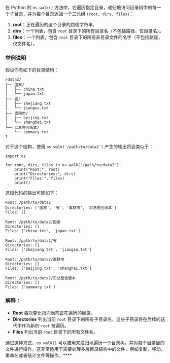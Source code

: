 在 Python 的 `os.walk()` 方法中，它遍历指定目录，递归地访问目录树中的每一个子目录，并为每个目录返回一个三元组 `(root, dirs, files)`：

1. **root**：正在遍历的这个目录的路径字符串。
2. **dirs**：一个列表，包含 `root` 目录下的所有目录名（不包括路径，仅目录名）。
3. **files**：一个列表，包含 `root` 目录下的所有非目录文件的名字（不包括路径，仅文件名）。

### 举例说明

假设你有如下的目录结构：



```
/data2/
├── 国家/
│   ├── china.txt
│   └── japan.txt
├── 省/
│   ├── zhejiang.txt
│   └── jiangsu.txt
├── 直辖市/
│   ├── beijing.txt
│   └── shanghai.txt
└── 汇总整合版本/
    └── summary.txt
t
```

对于这个结构，使用 `os.walk('/path/to/data2')` 产生的输出将会类似于：


```
import os

for root, dirs, files in os.walk('/path/to/data2'):
    print("Root:", root)
    print("Directories:", dirs)
    print("Files:", files)
    print()

```

这段代码的输出可能如下：

```
Root: /path/to/data2
Directories: ['国家', '省', '直辖市', '汇总整合版本']
Files: []

Root: /path/to/data2/国家
Directories: []
Files: ['china.txt', 'japan.txt']

Root: /path/to/data2/省
Directories: []
Files: ['zhejiang.txt', 'jiangsu.txt']

Root: /path/to/data2/直辖市
Directories: []
Files: ['beijing.txt', 'shanghai.txt']

Root: /path/to/data2/汇总整合版本
Directories: []
Files: ['summary.txt']

```

### 解释：

- **Root** 每次变化指向当前正在遍历的目录。
- **Directories** 列出当前 `root` 目录下的所有子目录名，这些子目录将在后续的迭代中作为新的 `root` 被遍历。
- **Files** 列出当前 `root` 目录下的所有文件名。

通过这种方式，`os.walk()` 可以被用来递归地遍历一个目录树，并对每个目录里的文件进行操作。这非常适用于需要处理多层目录结构中的文件，例如复制、移动、重命名或者统计文件等操作。****